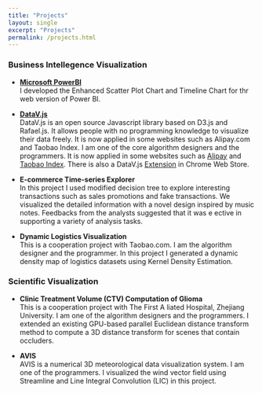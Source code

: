```yaml
---
title: "Projects"
layout: single
excerpt: "Projects"
permalink: /projects.html
---
```


### Business Intellegence Visualization
* [**Microsoft PowerBI**](http://github.com/Microsoft/PowerBI-visuals-core)<br>
I developed the Enhanced Scatter Plot Chart and Timeline Chart for thr web version of Power BI.

* [**DataV.js**](http://github.com/TBEDP/datavjs)<br>
DataV.js is an open source Javascript library based on D3.js and Rafael.js. It allows people with no programming knowledge to visualize their data freely. It is now applied in some websites such as Alipay.com and Taobao Index. I am one of the core algorithm designers and the programmers.
It is now applied in some websites such as [Alipay](http://www.alipay.com/) and [Taobao Index](http://shu.taobao.com/). 
There is also a DataV.js [Extension](http://goo.gl/4nOOlX) in Chrome Web Store. 

* **E-commerce Time-series Explorer**<br>
In this project I used modified decision tree to explore interesting transactions such as sales promotions and fake transactions. We visualized the detailed information with a novel design inspired by music notes. Feedbacks from the analysts suggested that it was e ective in supporting a variety of analysis tasks.

* **Dynamic Logistics Visualization**<br>
This is a cooperation project with Taobao.com. I am the algorithm designer and the programmer. In this project I generated a dynamic density map of logistics datasets using Kernel Density Estimation.

### Scientific Visualization
* **Clinic Treatment Volume (CTV) Computation of Glioma** <br>
This is a cooperation project with The First A liated Hospital, Zhejiang University. I am one of the algorithm designers and the programmers. I extended an existing GPU-based parallel Euclidean distance transform method to compute a 3D distance transform for scenes that contain occluders.


* **AVIS** <br>
AVIS is a numerical 3D meteorological data visualization system. I am one of the programmers. I visualized the wind vector field using Streamline and Line Integral Convolution (LIC) in this project.
